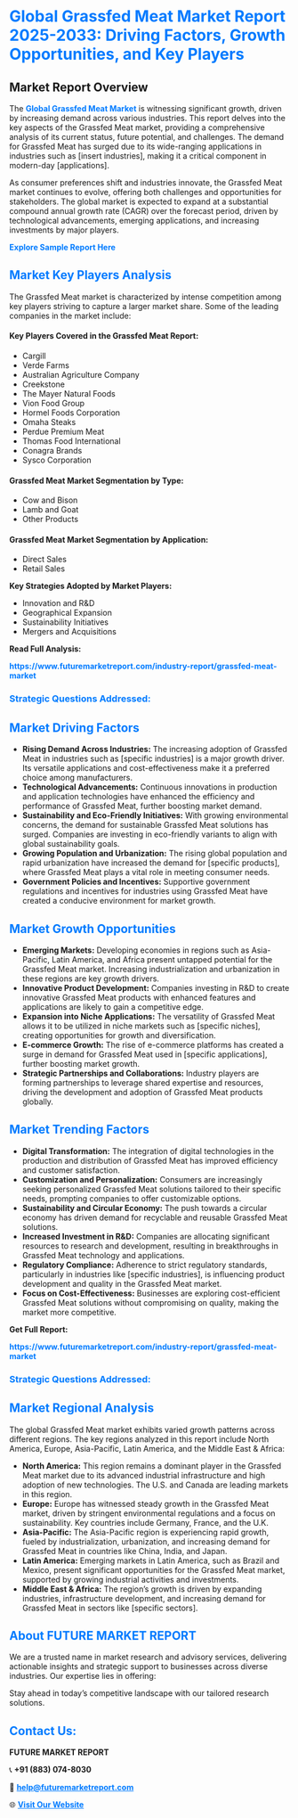 <h1 style="color: #007BFF;">Global Grassfed Meat Market Report 2025-2033: Driving Factors, Growth Opportunities, and Key Players</h1>

<section id="overview">
<h2>Market Report Overview</h2>
<p>The <a href="https://www.futuremarketreport.com/industry-report/grassfed-meat-market" style="color: #007BFF; text-decoration: none;"><strong>Global Grassfed Meat Market</strong></a> is witnessing significant growth, driven by increasing demand across various industries. This report delves into the key aspects of the Grassfed Meat market, providing a comprehensive analysis of its current status, future potential, and challenges. The demand for Grassfed Meat has surged due to its wide-ranging applications in industries such as [insert industries], making it a critical component in modern-day [applications].</p>
<p>As consumer preferences shift and industries innovate, the Grassfed Meat market continues to evolve, offering both challenges and opportunities for stakeholders. The global market is expected to expand at a substantial compound annual growth rate (CAGR) over the forecast period, driven by technological advancements, emerging applications, and increasing investments by major players.</p>
</section>

<section id="overview">
<p><a href="https://www.futuremarketreport.com/request-sample/reportId=57191" style="color: #007BFF; text-decoration: none;"><strong>Explore Sample Report Here</strong></a></p>
</section>

<section id="key-players">
<h2 style="color: #007BFF;">Market Key Players Analysis</h2>
<p>The Grassfed Meat market is characterized by intense competition among key players striving to capture a larger market share. Some of the leading companies in the market include:</p>
<h4>Key Players Covered in the Grassfed Meat Report:</h4>
<ul><li>Cargill</li><li>Verde Farms</li><li>Australian Agriculture Company</li><li>Creekstone</li><li>The Mayer Natural Foods</li><li>Vion Food Group</li><li>Hormel Foods Corporation</li><li>Omaha Steaks</li><li>Perdue Premium Meat</li><li>Thomas Food International</li><li>Conagra Brands</li><li>Sysco Corporation</li></ul>
<h4>Grassfed Meat Market Segmentation by Type:</h4>
<ul><li>Cow and Bison</li><li>Lamb and Goat</li><li>Other Products</li></ul>

<h4>Grassfed Meat Market Segmentation by Application:</h4>
<ul><li>Direct Sales</li><li>Retail Sales</li></ul>
<p><strong>Key Strategies Adopted by Market Players:</strong></p>
<ul>
<li>Innovation and R&D</li>
<li>Geographical Expansion</li>
<li>Sustainability Initiatives</li>
<li>Mergers and Acquisitions</li>
</ul>
</section>

<section>
<p><strong>Read Full Analysis: </strong></p><a href="https://www.futuremarketreport.com/industry-report/grassfed-meat-market" style="color: #007BFF; text-decoration: none;"><strong>https://www.futuremarketreport.com/industry-report/grassfed-meat-market</strong></a>
<h3 style="color: #007BFF;">Strategic Questions Addressed:</h3>
</section>

<section id="driving-factors">
<h2 style="color: #007BFF;">Market Driving Factors</h2>
<ul>
<li><strong>Rising Demand Across Industries:</strong> The increasing adoption of Grassfed Meat in industries such as [specific industries] is a major growth driver. Its versatile applications and cost-effectiveness make it a preferred choice among manufacturers.</li>
<li><strong>Technological Advancements:</strong> Continuous innovations in production and application technologies have enhanced the efficiency and performance of Grassfed Meat, further boosting market demand.</li>
<li><strong>Sustainability and Eco-Friendly Initiatives:</strong> With growing environmental concerns, the demand for sustainable Grassfed Meat solutions has surged. Companies are investing in eco-friendly variants to align with global sustainability goals.</li>
<li><strong>Growing Population and Urbanization:</strong> The rising global population and rapid urbanization have increased the demand for [specific products], where Grassfed Meat plays a vital role in meeting consumer needs.</li>
<li><strong>Government Policies and Incentives:</strong> Supportive government regulations and incentives for industries using Grassfed Meat have created a conducive environment for market growth.</li>
</ul>
</section>

<section id="growth-opportunities">
<h2 style="color: #007BFF;">Market Growth Opportunities</h2>
<ul>
<li><strong>Emerging Markets:</strong> Developing economies in regions such as Asia-Pacific, Latin America, and Africa present untapped potential for the Grassfed Meat market. Increasing industrialization and urbanization in these regions are key growth drivers.</li>
<li><strong>Innovative Product Development:</strong> Companies investing in R&D to create innovative Grassfed Meat products with enhanced features and applications are likely to gain a competitive edge.</li>
<li><strong>Expansion into Niche Applications:</strong> The versatility of Grassfed Meat allows it to be utilized in niche markets such as [specific niches], creating opportunities for growth and diversification.</li>
<li><strong>E-commerce Growth:</strong> The rise of e-commerce platforms has created a surge in demand for Grassfed Meat used in [specific applications], further boosting market growth.</li>
<li><strong>Strategic Partnerships and Collaborations:</strong> Industry players are forming partnerships to leverage shared expertise and resources, driving the development and adoption of Grassfed Meat products globally.</li>
</ul>
</section>

<section id="trending-factors">
<h2 style="color: #007BFF;">Market Trending Factors</h2>
<ul>
<li><strong>Digital Transformation:</strong> The integration of digital technologies in the production and distribution of Grassfed Meat has improved efficiency and customer satisfaction.</li>
<li><strong>Customization and Personalization:</strong> Consumers are increasingly seeking personalized Grassfed Meat solutions tailored to their specific needs, prompting companies to offer customizable options.</li>
<li><strong>Sustainability and Circular Economy:</strong> The push towards a circular economy has driven demand for recyclable and reusable Grassfed Meat solutions.</li>
<li><strong>Increased Investment in R&D:</strong> Companies are allocating significant resources to research and development, resulting in breakthroughs in Grassfed Meat technology and applications.</li>
<li><strong>Regulatory Compliance:</strong> Adherence to strict regulatory standards, particularly in industries like [specific industries], is influencing product development and quality in the Grassfed Meat market.</li>
<li><strong>Focus on Cost-Effectiveness:</strong> Businesses are exploring cost-efficient Grassfed Meat solutions without compromising on quality, making the market more competitive.</li>
</ul>
</section>

<section>
<p><strong>Get Full Report: </strong></p><a href="https://www.futuremarketreport.com/industry-report/grassfed-meat-market" style="color: #007BFF; text-decoration: none;"><strong>https://www.futuremarketreport.com/industry-report/grassfed-meat-market</strong></a>
<h3 style="color: #007BFF;">Strategic Questions Addressed:</h3>
</section>


<section id="regional-analysis">
<h2 style="color: #007BFF;">Market Regional Analysis</h2>
<p>The global Grassfed Meat market exhibits varied growth patterns across different regions. The key regions analyzed in this report include North America, Europe, Asia-Pacific, Latin America, and the Middle East & Africa:</p>
<ul>
<li><strong>North America:</strong> This region remains a dominant player in the Grassfed Meat market due to its advanced industrial infrastructure and high adoption of new technologies. The U.S. and Canada are leading markets in this region.</li>
<li><strong>Europe:</strong> Europe has witnessed steady growth in the Grassfed Meat market, driven by stringent environmental regulations and a focus on sustainability. Key countries include Germany, France, and the U.K.</li>
<li><strong>Asia-Pacific:</strong> The Asia-Pacific region is experiencing rapid growth, fueled by industrialization, urbanization, and increasing demand for Grassfed Meat in countries like China, India, and Japan.</li>
<li><strong>Latin America:</strong> Emerging markets in Latin America, such as Brazil and Mexico, present significant opportunities for the Grassfed Meat market, supported by growing industrial activities and investments.</li>
<li><strong>Middle East & Africa:</strong> The region’s growth is driven by expanding industries, infrastructure development, and increasing demand for Grassfed Meat in sectors like [specific sectors].</li>
</ul>
</section>

<footer>
<h2 style="color: #007BFF;">About FUTURE MARKET REPORT</h2>
<p>We are a trusted name in market research and advisory services, delivering actionable insights and strategic support to businesses across diverse industries. Our expertise lies in offering:</p>

<p>Stay ahead in today’s competitive landscape with our tailored research solutions.</p>

<h2 style="color: #007BFF;">Contact Us:</h2>
<p><strong>FUTURE MARKET REPORT</strong></p>
<p>📞 <strong>+91 (883) 074-8030</strong></p>
<p>📧 <strong><a href="mailto:help@futuremarketreport.com" style="color: #007BFF;">help@futuremarketreport.com</a></strong></p>
<p>🌐 <strong><a href="https://www.futuremarketreport.com/" style="color: #007BFF;">Visit Our Website</a></strong></p>
</footer>
